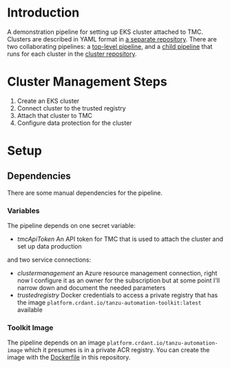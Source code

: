 # Introduction 

A demonstration pipeline for setting up EKS cluster attached to TMC. Clusters are 
described in YAML format in [a separate repository](https://dev.azure.com/cdantonio/cluster-management/_git/clusters).
There are two collaborating pipelines: a [top-level pipeline](./pipeline.yml), and
a [child pipeline](./pipelines/cluster-maintenance.yml) that runs for each cluster 
in the [cluster repository]($/cluster-management/clusters).

# Cluster Management Steps

1. Create an EKS cluster
2. Connect cluster to the trusted registry
3. Attach that cluster to TMC
4. Configure data protection for the cluster

# Setup

## Dependencies

There are some manual dependencies for the pipeline.

### Variables

The pipeline depends on one secret variable:

* _tmcApiToken_ An API token for TMC that is used to attach the cluster and set up data production

and two service connections:

* _clustermanagement_ an Azure resource management connection, right now I configure it as an owner for the subscription but at some
point I'll narrow down and document the needed parameters
* _trustedregistry_ Docker credentials to access a private registry that has the image `platform.crdant.io/tanzu-automation-toolkit:latest` available

### Toolkit Image

The pipeline depends on an image `platform.crdant.io/tanzu-automation-image` which
it presumes is in a private ACR registry. You can create the image with the 
[Dockerfile](./Dockerfile) in this repository.